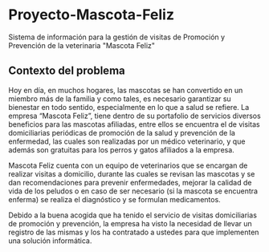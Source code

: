 # Proyecto-Mascota-Feliz
Sistema de información para la gestión de visitas de Promoción y Prevención de la veterinaria "Mascota Feliz"

## Contexto del problema

Hoy en día, en muchos hogares, las mascotas se han convertido en un miembro más de la familia y como tales, es necesario garantizar su bienestar en todo sentido, especialmente en lo que a salud se refiere. La empresa “Mascota Feliz”, tiene dentro de su portafolio de servicios diversos beneficios para las mascotas afiliadas, entre ellos se encuentra el de visitas domiciliarias periódicas de promoción de la salud y prevención de la enfermedad, las cuales son realizadas por un médico veterinario, y que además son gratuitas para los perros y gatos afiliados a la empresa.

Mascota Feliz cuenta con un equipo de veterinarios que se encargan de realizar visitas a domicilio, durante las cuales se revisan las mascotas y se dan recomendaciones para prevenir enfermedades, mejorar la calidad de vida de los peludos o en caso de ser necesario (si la mascota se encuentra enferma) se realiza el diagnóstico y se formulan medicamentos. 

Debido a la buena acogida que ha tenido el servicio de visitas domiciliarias de promoción y prevención, la empresa ha visto la necesidad de llevar un registro de las mismas y los ha contratado a ustedes para que implementen una solución informática.
